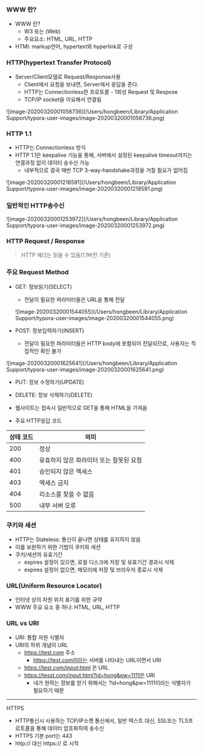 ### WWW 란?

- WWW 란?
  - W3 또는 (Web)
  - 주요요소: HTML, URL, HTTP
- HTMl: markup언어, hypertext와 hyperlink로 구성

### HTTP(hypertext Transfer Protocol)

- Server/Client모델로 Request/Response사용
  - Client에서 요청을 보내면, Server에서 응답을 준다.
  - HTTP는 Connectionless한 프로토콜 - 1회성 Request 및 Respose
  - TCP/IP socket을 이요해서 연결됨

![image-20200320001056736](/Users/hongbeen/Library/Application Support/typora-user-images/image-20200320001056736.png)

### HTTP 1.1

- HTTP는 Connectionless 방식
- HTTP 1.1은 keepalive 기능을 통해, 서버에서 설정된 keepalive timeout까지는 연결과정 없이 데이터 송수신 가능
  - 내부적으로 결국 매번 TCP 3-way-handshake과정을 거칠 필요가 없어짐

![image-20200320001218591](/Users/hongbeen/Library/Application Support/typora-user-images/image-20200320001218591.png)

### 일반적인 HTTP송수신

![image-20200320001253972](/Users/hongbeen/Library/Application Support/typora-user-images/image-20200320001253972.png)

### HTTP Request / Response

> HTTP 헤더는 읽을 수 있음(1.1버전 기준)

### 주요 Request Method

- GET: 정보읽기(SELECT)

  - 전달이 필요한 파라미터들은 URL을 통해 전달

  ![image-20200320001544055](/Users/hongbeen/Library/Application Support/typora-user-images/image-20200320001544055.png)

- POST: 정보입력하기(INSERT)

  - 전달이 필요한 파라미터들은 HTTP body에 포함되어 전달되므로, 사용자는 직접적인 확인 불가

  

![image-20200320001625641](/Users/hongbeen/Library/Application Support/typora-user-images/image-20200320001625641.png)

- PUT: 정보 수정하기(UPDATE)
- DELETE: 정보 삭제하기(DELETE)

- 웹사이트는 접속시 일반적으로 GET을 통해 HTML을 가져옴

- 주요 HTTP응답 코드

| 상태 코드 | 의미                                    |
| --------- | --------------------------------------- |
| 200       | 정상                                    |
| 400       | 유효하지 않은 파라미터 또는 잘못된 요청 |
| 401       | 승인되지 않은 엑세스                    |
| 403       | 엑세스 금지                             |
| 404       | 리소스를 찾을 수 없음                   |
| 500       | 내부 서버 오류                          |

### 쿠키와 세션

- HTTP는 Stateless: 통신이 끝나면 상태를 유지하지 않음
- 이를 보완하기 위한 기법이 쿠키와 세션
- 쿠키/세션의 유효기간
  - expires 설정이 있으면, 로컬 디스크에 저장 및 유효기간 경과시 삭제
  - expires 설정이 없으면, 메모리에 저장 및 브라우저 종료시 삭제

### URL(Uniform Resource Locator)

- 인터넷 상의 자원 위치 표기를 위한 규약
- WWW 주요 요소 중 하나: HTML, URL, HTTP

### URL vs URI

- URI: 통합 자원 식별자
- URI의 하위 개념이 URL
  - https://test.com 주소
    - https://test.com이라는 서버를 나타내는 URL이면서 URI
  - https://test.com/input:html 은 URL
  - https://tesst.com/input:html?id=hong&pw=1111은 URI
    - 내가 원하는 정보를 얻기 위해서는 ?id=hong&pw=1111이라는 식별자가 필요하기 때문

----

HTTPS

- HTTP통신시 사용하는 TCP/IP소켓 통신에서, 일반 텍스트 대신, SSL또는 TLS프로토콜을 통해 데이터 암호화하여 송수신
- HTTPS 기본 port는 443
- http:// 대신 https:// 로 시작



